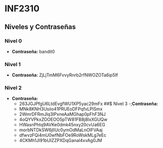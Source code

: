 # INF2310

## Niveles y Contraseñas

### Nivel 0
- **Contraseña:** bandit0

### Nivel 1
- **Contraseña:** ZjLjTmM6FvvyRnrb2rfNWOZOTa6ip5If

### Nivel 2
- **Contraseña:**
  - 263JGJPfgU6LtdEvgfWU1XP5yac29mFx
##$ Nivel 3
-;**Contraseña:**
  - MNk8KNH3Usiio41PRUEoDFPqfxLPlSmx
  - 2WmrDFRmJIq3IPxneAaMGhap0pFhF3NJ
  - 4oQYVPkxZOOEOO5pTW81FB8j8lxXGUQw
  - HWasnPhtq9AVKe0dmk45nxy20cvUa6EG
  - morbNTDkSW6jIlUc0ymOdMaLnOlFVAaj
  - dfwvzFQi4mU0wfNbFOe9RoWskMLg7eEc
  - 4CKMh1JI91bUIZZPXDqGanal4xvAg0JM
